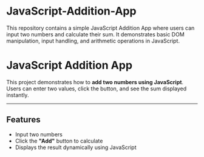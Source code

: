 # JavaScript-Addition-App
This repository contains a simple JavaScript Addition App where users can input two numbers and calculate their sum. It demonstrates basic DOM manipulation, input handling, and arithmetic operations in JavaScript.
#  JavaScript Addition App

This project demonstrates how to **add two numbers using JavaScript**.  
Users can enter two values, click the button, and see the sum displayed instantly.

---

## Features
- Input two numbers  
- Click the **"Add"** button to calculate  
- Displays the result dynamically using JavaScript  
